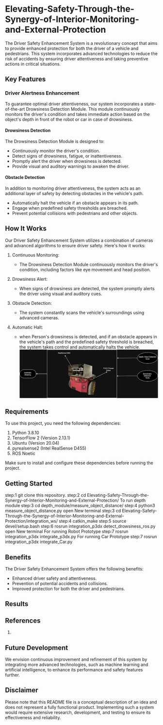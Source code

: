# Elevating-Safety-Through-the-Synergy-of-Interior-Monitoring-and-External-Protection
The Driver Safety Enhancement System is a revolutionary concept that aims to provide enhanced protection for both the driver of a vehicle and pedestrians. This system incorporates advanced technologies to reduce the risk of accidents by ensuring driver attentiveness and taking preventive actions in critical situations.

## Key Features

### Driver Alertness Enhancement
To guarantee optimal driver attentiveness, our system incorporates a state-of-the-art Drowsiness Detection Module. This module continuously monitors the driver's condition and takes immediate action based on the object's depth in front of the robot or car in case of drowsiness.

#### Drowsiness Detection
The Drowsiness Detection Module is designed to:

- Continuously monitor the driver's condition.
- Detect signs of drowsiness, fatigue, or inattentiveness.
- Promptly alert the driver when drowsiness is detected.
- Provide visual and auditory warnings to awaken the driver.

#### Obstacle Detection
In addition to monitoring driver attentiveness, the system acts as an additional layer of safety by detecting obstacles in the vehicle's path.

- Automatically halt the vehicle if an obstacle appears in its path.
- Engage when predefined safety thresholds are breached.
- Prevent potential collisions with pedestrians and other objects.

## How It Works
Our Driver Safety Enhancement System utilizes a combination of cameras and advanced algorithms to ensure driver safety. Here's how it works:

1. Continuous Monitoring:
   - The Drowsiness Detection Module continuously monitors the driver's condition, including factors like eye movement and head position.

2. Drowsiness Alert:
   - When signs of drowsiness are detected, the system promptly alerts the driver using visual and auditory cues.

3. Obstacle Detection:
   - The system constantly scans the vehicle's surroundings using advanced cameras.

4. Automatic Halt:
   - when Person's drowsiness is detected, and if an obstacle appears in the vehicle's path and the predefined safety threshold is breached, the system takes control and automatically halts the vehicle.
![Robot Image](robot.png)

## Requirements

To use this project, you need the following dependencies:

1. Python 3.8.10
2. TensorFlow 2 (Version 2.13.1)
3. Ubuntu (Version 20.04)
4. pyrealsense2 (Intel RealSense D455)
5. ROS Noetic

Make sure to install and configure these dependencies before running the project.
## Getting Started
step:1 git clone this repository.
step:2 cd Elevating-Safety-Through-the-Synergy-of-Interior-Monitoring-and-External-Protection/
To run depth module
step:3 cd depth_module/measure_object_distance/
step:4 python3 measure_object_distance.py
open New terminal
step:3 cd Elevating-Safety-Through-the-Synergy-of-Interior-Monitoring-and-External-Protection/integration_ws/
step:4 catkin_make
step:5 source devel/setup.bash
step:6 rosrun integration_p3dx detect_drowsiness_ros.py
open New terminal
For running Robot Prototype
step:7 rosrun integration_p3dx integrate_p3dx.py
For running Car Prototype
step:7 rosrun integration_p3dx integrate_Car.py

## Benefits
The Driver Safety Enhancement System offers the following benefits:

- Enhanced driver safety and attentiveness.
- Prevention of potential accidents and collisions.
- Improved protection for both the driver and pedestrians.
## Results

## References
1.
## Future Development
We envision continuous improvement and refinement of this system by integrating more advanced technologies, such as machine learning and artificial intelligence, to enhance its performance and safety features further.

## Disclaimer
Please note that this README file is a conceptual description of an idea and does not represent a fully functional product. Implementing such a system would require extensive research, development, and testing to ensure its effectiveness and reliability.

